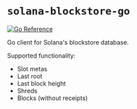 # `solana-blockstore-go`

<a href="https://pkg.go.dev/github.com/terorie/solana-blockstore-go"><img src="https://pkg.go.dev/badge/github.com/terorie/solana-blockstore-go.svg" alt="Go Reference"></a>

Go client for Solana's blockstore database.

Supported functionality:
- Slot metas
- Last root
- Last block height
- Shreds
- Blocks (without receipts)
